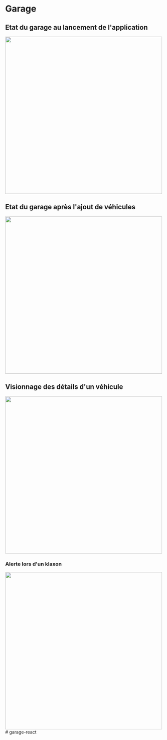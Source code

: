 # Garage 

## Etat du garage au lancement de l'application

<img src="assets/images/original-state.png" width="500">

## Etat du garage après l'ajout de véhicules

<img src="assets/images/added-vehicles.png" width="500">

## Visionnage des détails d'un véhicule

<img src="assets/images/details.png" width="500">

### Alerte lors d'un klaxon

<img src="assets/images/honk-alert.png" width="500"># garage-react
